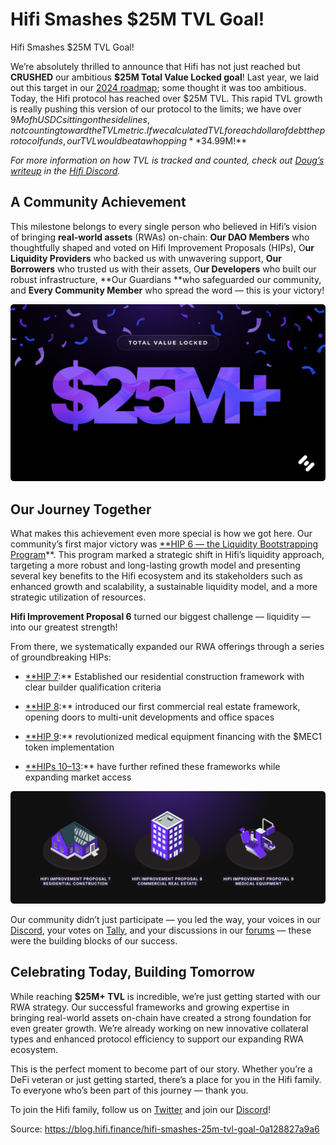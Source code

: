 
# Hifi Smashes $25M TVL Goal!

Hifi Smashes $25M TVL Goal!

We’re absolutely thrilled to announce that Hifi has not just reached but **CRUSHED** our ambitious **$25M Total Value Locked goal**! Last year, we laid out this target in our [2024 roadmap](https://blog.hifi.finance/hifi-2024-roadmap-e489383df572); some thought it was too ambitious. Today, the Hifi protocol has reached over $25M TVL. This rapid TVL growth is really pushing this version of our protocol to the limits; we have over $9M of hUSDC sitting on the sidelines, not counting toward the TVL metric. If we calculated TVL for each dollar of debt the protocol funds, our TVL would be at a whopping **$34.99M!**

*For more information on how TVL is tracked and counted, check out [Doug’s writeup](https://discord.com/channels/724701556087455815/1117890331032162505/1316556400121348187) in the [Hifi Discord](https://discord.com/invite/uGxaCppKSH).*

## A Community Achievement

This milestone belongs to every single person who believed in Hifi’s vision of bringing **real-world assets** (RWAs) on-chain: **Our DAO Members** who thoughtfully shaped and voted on Hifi Improvement Proposals (HIPs), O**ur Liquidity Providers** who backed us with unwavering support, **Our Borrowers** who trusted us with their assets, O**ur Developers** who built our robust infrastructure, **Our Guardians **who safeguarded our community, and **Every Community Member** who spread the word — this is your victory!

![](../images/2024-11-20_hifi-smashes-25m-tvl-goal/1*VfRaQXcC63AbnZ14Snay5g.png)

## Our Journey Together

What makes this achievement even more special is how we got here. Our community’s first major victory was [**HIP 6 — the Liquidity Bootstrapping Program](https://www.tally.xyz/gov/hifi-dao/proposal/5)**. This program marked a strategic shift in Hifi’s liquidity approach, targeting a more robust and long-lasting growth model and presenting several key benefits to the Hifi ecosystem and its stakeholders such as enhanced growth and scalability, a sustainable liquidity model, and a more strategic utilization of resources.

**Hifi Improvement Proposal 6** turned our biggest challenge — liquidity — into our greatest strength!

From there, we systematically expanded our RWA offerings through a series of groundbreaking HIPs:

* [**HIP 7](https://www.tally.xyz/gov/hifi-dao/proposal/6):** Established our residential construction framework with clear builder qualification criteria

* [**HIP 8](https://www.tally.xyz/gov/hifi-dao/proposal/7):** introduced our first commercial real estate framework, opening doors to multi-unit developments and office spaces

* [**HIP 9](https://www.tally.xyz/gov/hifi-dao/proposal/8):** revolutionized medical equipment financing with the $MEC1 token implementation

* [**HIPs 10–13](https://www.tally.xyz/gov/hifi-dao/proposals):** have further refined these frameworks while expanding market access

![](../images/2024-11-20_hifi-smashes-25m-tvl-goal/1*wjjIt2lshVDIWVBLbLWrLg.png)

Our community didn’t just participate — you led the way, your voices in our [Discord](https://discord.com/invite/uGxaCppKSH), your votes on [Tally](https://www.tally.xyz/gov/hifi-dao), and your discussions in our [forums](https://forum.hifi.finance/) — these were the building blocks of our success.

## Celebrating Today, Building Tomorrow

While reaching **$25M+ TVL** is incredible, we’re just getting started with our RWA strategy. Our successful frameworks and growing expertise in bringing real-world assets on-chain have created a strong foundation for even greater growth. We’re already working on new innovative collateral types and enhanced protocol efficiency to support our expanding RWA ecosystem.

This is the perfect moment to become part of our story. Whether you’re a DeFi veteran or just getting started, there’s a place for you in the Hifi family. To everyone who’s been part of this journey — thank you.

To join the Hifi family, follow us on [Twitter](https://twitter.com/hififinance) and join our [Discord](https://discord.com/invite/uGxaCppKSH)!


Source: https://blog.hifi.finance/hifi-smashes-25m-tvl-goal-0a128827a9a6
